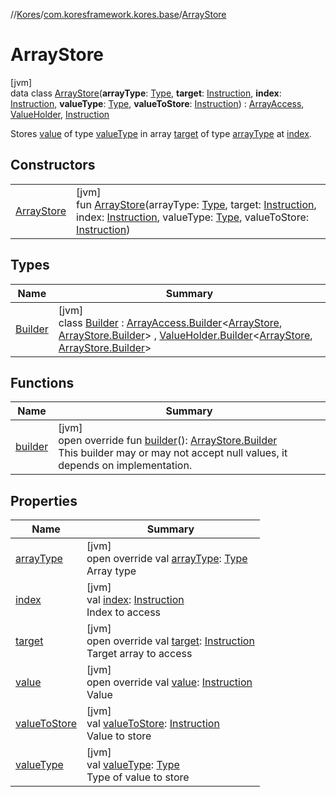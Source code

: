 //[Kores](../../../index.md)/[com.koresframework.kores.base](../index.md)/[ArrayStore](index.md)

# ArrayStore

[jvm]\
data class [ArrayStore](index.md)(**arrayType**: [Type](https://docs.oracle.com/javase/8/docs/api/java/lang/reflect/Type.html), **target**: [Instruction](../../com.koresframework.kores/-instruction/index.md), **index**: [Instruction](../../com.koresframework.kores/-instruction/index.md), **valueType**: [Type](https://docs.oracle.com/javase/8/docs/api/java/lang/reflect/Type.html), **valueToStore**: [Instruction](../../com.koresframework.kores/-instruction/index.md)) : [ArrayAccess](../-array-access/index.md), [ValueHolder](../-value-holder/index.md), [Instruction](../../com.koresframework.kores/-instruction/index.md)

Stores [value](value-to-store.md) of type [valueType](value-type.md) in array [target](target.md) of type [arrayType](array-type.md) at [index](--index--.md).

## Constructors

| | |
|---|---|
| [ArrayStore](-array-store.md) | [jvm]<br>fun [ArrayStore](-array-store.md)(arrayType: [Type](https://docs.oracle.com/javase/8/docs/api/java/lang/reflect/Type.html), target: [Instruction](../../com.koresframework.kores/-instruction/index.md), index: [Instruction](../../com.koresframework.kores/-instruction/index.md), valueType: [Type](https://docs.oracle.com/javase/8/docs/api/java/lang/reflect/Type.html), valueToStore: [Instruction](../../com.koresframework.kores/-instruction/index.md)) |

## Types

| Name | Summary |
|---|---|
| [Builder](-builder/index.md) | [jvm]<br>class [Builder](-builder/index.md) : [ArrayAccess.Builder](../-array-access/-builder/index.md)<[ArrayStore](index.md), [ArrayStore.Builder](-builder/index.md)> , [ValueHolder.Builder](../-value-holder/-builder/index.md)<[ArrayStore](index.md), [ArrayStore.Builder](-builder/index.md)> |

## Functions

| Name | Summary |
|---|---|
| [builder](builder.md) | [jvm]<br>open override fun [builder](builder.md)(): [ArrayStore.Builder](-builder/index.md)<br>This builder may or may not accept null values, it depends on implementation. |

## Properties

| Name | Summary |
|---|---|
| [arrayType](array-type.md) | [jvm]<br>open override val [arrayType](array-type.md): [Type](https://docs.oracle.com/javase/8/docs/api/java/lang/reflect/Type.html)<br>Array type |
| [index](--index--.md) | [jvm]<br>val [index](--index--.md): [Instruction](../../com.koresframework.kores/-instruction/index.md)<br>Index to access |
| [target](target.md) | [jvm]<br>open override val [target](target.md): [Instruction](../../com.koresframework.kores/-instruction/index.md)<br>Target array to access |
| [value](value.md) | [jvm]<br>open override val [value](value.md): [Instruction](../../com.koresframework.kores/-instruction/index.md)<br>Value |
| [valueToStore](value-to-store.md) | [jvm]<br>val [valueToStore](value-to-store.md): [Instruction](../../com.koresframework.kores/-instruction/index.md)<br>Value to store |
| [valueType](value-type.md) | [jvm]<br>val [valueType](value-type.md): [Type](https://docs.oracle.com/javase/8/docs/api/java/lang/reflect/Type.html)<br>Type of value to store |
